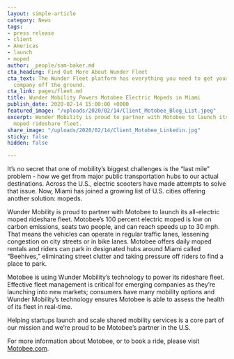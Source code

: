 ```yaml
---
layout: simple-article
category: News
tags:
- press release
- client
- Americas
- launch
- moped
author: _people/sam-baker.md
cta_heading: Find Out More About Wunder Fleet
cta_text: The Wunder Fleet platform has everything you need to get your vehicle sharing
  company off the ground.
cta_link: pages/fleet.md
title: Wunder Mobility Powers Motobee Electric Mopeds in Miami
publish_date: 2020-02-14 15:00:00 +0000
featured_image: "/uploads/2020/02/14/Client_Motobee_Blog_List.jpeg"
excerpt: Wunder Mobility is proud to partner with Motobee to launch its all-electric
  moped rideshare fleet.
share_image: "/uploads/2020/02/14/Client_Motobee_Linkedin.jpg"
sticky: false
hidden: false

---
```

It’s no secret that one of mobility’s biggest challenges is the “last mile” problem - how we get from major public transportation hubs to our actual destinations. Across the U.S., electric scooters have made attempts to solve that issue. Now, Miami has joined a growing list of U.S. cities offering another solution: mopeds.

Wunder Mobility is proud to partner with Motobee to launch its all-electric moped rideshare fleet. Motobee’s 100 percent electric moped is low on carbon emissions, seats two people, and can reach speeds up to 30 mph. That means the vehicles can operate in regular traffic lanes, lessening congestion on city streets or in bike lanes. Motobee offers daily moped rentals and riders can park in designated hubs around Miami called “Beehives,” eliminating street clutter and taking pressure off riders to find a place to park.

Motobee is using Wunder Mobility’s technology to power its rideshare fleet. Effective fleet management is critical for emerging companies as they’re launching into new markets; consumers have many mobility options and Wunder Mobility’s technology ensures Motobee is able to assess the health of its fleet in real-time.

Helping startups launch and scale shared mobility services is a core part of our mission and we’re proud to be Motobee’s partner in the U.S.

For more information about Motobee, or to book a ride, please visit [Motobee.com](https://www.motobee.co/).